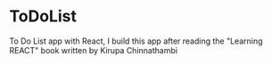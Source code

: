 # ToDoList
To Do List app with React,
I build this app after reading the "Learning REACT" book written by Kirupa Chinnathambi
